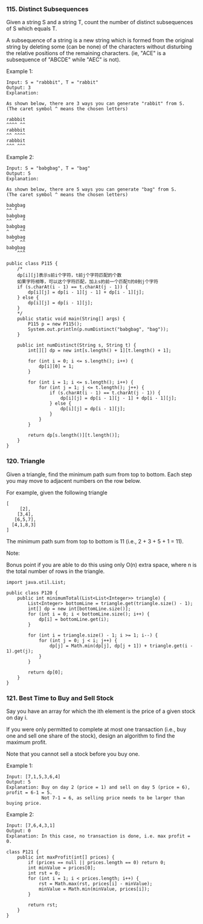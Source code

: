 ### 115. Distinct Subsequences
Given a string S and a string T, count the number of distinct subsequences of S which equals T.

A subsequence of a string is a new string which is formed from the original string by deleting some (can be none) of the characters without disturbing the relative positions of the remaining characters. (ie, "ACE" is a subsequence of "ABCDE" while "AEC" is not).

Example 1:
```
Input: S = "rabbbit", T = "rabbit"
Output: 3
Explanation:

As shown below, there are 3 ways you can generate "rabbit" from S.
(The caret symbol ^ means the chosen letters)

rabbbit
^^^^ ^^
rabbbit
^^ ^^^^
rabbbit
^^^ ^^^
```
Example 2:
```
Input: S = "babgbag", T = "bag"
Output: 5
Explanation:

As shown below, there are 5 ways you can generate "bag" from S.
(The caret symbol ^ means the chosen letters)

babgbag
^^ ^
babgbag
^^    ^
babgbag
^    ^^
babgbag
  ^  ^^
babgbag
    ^^^
```

```
public class P115 {
    /*
    dp[i][j]表示s前i个字符，t前j个字符匹配的个数
    如果字符相等，可以这个字符匹配，加上s的前一个匹配t的0到j个字符
    if (s.charAt(i - 1) == t.charAt(j - 1)) {
        dp[i][j] = dp[i - 1][j - 1] + dp[i - 1][j];
    } else {
        dp[i][j] = dp[i - 1][j];
    }
    */
    public static void main(String[] args) {
        P115 p = new P115();
        System.out.println(p.numDistinct("babgbag", "bag"));
    }

    public int numDistinct(String s, String t) {
        int[][] dp = new int[s.length() + 1][t.length() + 1];

        for (int i = 0; i <= s.length(); i++) {
            dp[i][0] = 1;
        }

        for (int i = 1; i <= s.length(); i++) {
            for (int j = 1; j <= t.length(); j++) {
                if (s.charAt(i - 1) == t.charAt(j - 1)) {
                    dp[i][j] = dp[i - 1][j - 1] + dp[i - 1][j];
                } else {
                    dp[i][j] = dp[i - 1][j];
                }
            }
        }

        return dp[s.length()][t.length()];
    }
}

```

### 120. Triangle
Given a triangle, find the minimum path sum from top to bottom. Each step you may move to adjacent numbers on the row below.

For example, given the following triangle
```
[
     [2],
    [3,4],
   [6,5,7],
  [4,1,8,3]
]
```
The minimum path sum from top to bottom is 11 (i.e., 2 + 3 + 5 + 1 = 11).

Note:

Bonus point if you are able to do this using only O(n) extra space, where n is the total number of rows in the triangle.
```
import java.util.List;

public class P120 {
    public int minimumTotal(List<List<Integer>> triangle) {
        List<Integer> bottomLine = triangle.get(triangle.size() - 1);
        int[] dp = new int[bottomLine.size()];
        for (int i = 0; i < bottomLine.size(); i++) {
            dp[i] = bottomLine.get(i);
        }

        for (int i = triangle.size() - 1; i >= 1; i--) {
            for (int j = 0; j < i; j++) {
                dp[j] = Math.min(dp[j], dp[j + 1]) + triangle.get(i - 1).get(j);
            }
        }

        return dp[0];
    }
}

```

### 121. Best Time to Buy and Sell Stock
Say you have an array for which the ith element is the price of a given stock on day i.

If you were only permitted to complete at most one transaction (i.e., buy one and sell one share of the stock), design an algorithm to find the maximum profit.

Note that you cannot sell a stock before you buy one.

Example 1:
```
Input: [7,1,5,3,6,4]
Output: 5
Explanation: Buy on day 2 (price = 1) and sell on day 5 (price = 6), profit = 6-1 = 5.
             Not 7-1 = 6, as selling price needs to be larger than buying price.
```
Example 2:
```
Input: [7,6,4,3,1]
Output: 0
Explanation: In this case, no transaction is done, i.e. max profit = 0.
```

```
class P121 {
    public int maxProfit(int[] prices) {
        if (prices == null || prices.length == 0) return 0;
        int minValue = prices[0];
        int rst = 0;
        for (int i = 1; i < prices.length; i++) {
            rst = Math.max(rst, prices[i] - minValue);
            minValue = Math.min(minValue, prices[i]);
        }
        
        return rst;
    }
}
```
